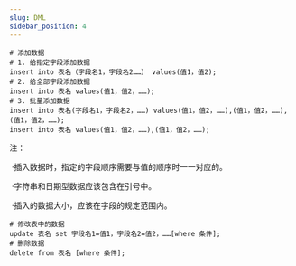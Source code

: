 ```yaml
---
slug: DML
sidebar_position: 4
---
```


```
# 添加数据
# 1. 给指定字段添加数据
insert into 表名（字段名1，字段名2……） values(值1，值2);
# 2. 给全部字段添加数据
insert into 表名 values(值1，值2，……);
# 3. 批量添加数据
insert into 表名(字段名1，字段名2，……) values(值1，值2，……),(值1，值2，……),(值1，值2，……);
insert into 表名 values(值1，值2，……),(值1，值2，……);
```

注：

​	·插入数据时，指定的字段顺序需要与值的顺序时一一对应的。

​	·字符串和日期型数据应该包含在引号中。

​	·插入的数据大小，应该在字段的规定范围内。

```
# 修改表中的数据
update 表名 set 字段名1=值1，字段名2=值2，……[where 条件];
# 删除数据
delete from 表名 [where 条件];
```



